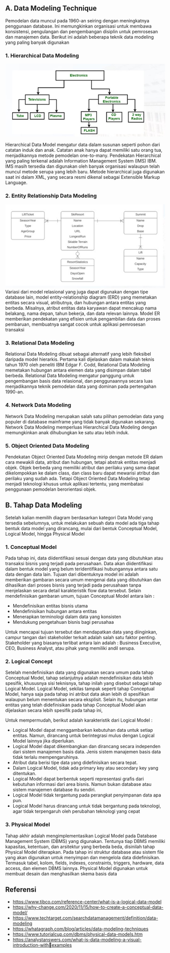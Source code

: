 ## A. Data Modeling Technique
Pemodelan data muncul pada 1960-an seiring dengan meningkatnya 
penggunaan database. Ini memungkinkan organisasi untuk membawa konsistensi, 
pengulangan dan pengembangan disiplin untuk pemrosesan dan manajemen data. 
Berikut ini adalah beberapa teknik data modeling yang paling banyak digunakan

### 1. Hierarchical Data Modeling
<img src ="https://github.com/rizko-d/BTPN-Syariah-Data-Engginer-Virtual-Internship-Program/blob/main/minggu-ke-2/Data%20Modeling%20Best%20Practices/asd.jpg"> 

Hierarchical Data Model mengatur data dalam susunan seperti pohon 
dari catatan induk dan anak. Catatan anak hanya dapat memiliki satu orang tua, 
menjadikannya metode pemodelan one-to-many. Pendekatan Hierarchical 
yang paling terkenal adalah Information Management System (IMS) IBM. IMS 
masih tersedia dan digunakan oleh banyak organisasi walaupun telah muncul 
metode serupa yang lebih baru. Metode hierarchical juga digunakan saat ini 
dalam XML, yang secara resmi dikenal sebagai Extensible Markup Language.

### 2. Entity Relationship Data Modeling

<img src ="https://github.com/rizko-d/BTPN-Syariah-Data-Engginer-Virtual-Internship-Program/blob/main/minggu-ke-2/Data%20Modeling%20Best%20Practices/ase.jpg">
Variasi dari model relasional yang juga dapat digunakan dengan tipe 
database lain, model entity-relationship diagram (ERD) yang memetakan 
entitas secara visual, atributnya, dan hubungan antara entitas yang berbeda. 
Misalnya, atribut entitas data karyawan dapat mencakup nama belakang, nama 
depan, tahun bekerja, dan data relevan lainnya. Model ER memberikan 
pendekatan yang efisien untuk pengambilan data dan proses pembaruan, 
membuatnya sangat cocok untuk aplikasi pemrosesan transaksi

### 3. Relational Data Modeling
Relational Data Modeling dibuat sebagai alternatif yang lebih fleksibel 
daripada model hierarkis. Pertama kali dijelaskan dalam makalah teknis tahun 
1970 oleh peneliti IBM Edgar F. Codd, Relational Data Modeling memetakan 
hubungan antara elemen data yang disimpan dalam tabel berbeda. Relational 
Data Modeling mengatur panggung untuk pengembangan basis data relasional, 
dan penggunaannya secara luas menjadikannya teknik pemodelan data yang 
dominan pada pertengahan 1990-an.

### 4. Network Data Modeling
Network Data Modeling merupakan salah satu pilihan pemodelan data 
yang populer di database mainframe yang tidak banyak digunakan sekarang. 
Network Data Modeling memperluas Hierarchical Data Modeling dengan 
memungkinkan anak dihubungkan ke satu atau lebih induk.

### 5. Object Oriented Data Modeling
Pendekatan Object Oriented Data Modeling mirip dengan metode ER 
dalam cara mewakili data, atribut dan hubungan, tetapi abstrak entitas menjadi 
objek. Objek berbeda yang memiliki atribut dan perilaku yang sama dapat 
dikelompokkan ke dalam class, dan class baru dapat mewarisi atribut dan 
perilaku yang sudah ada. Tetapi Object Oriented Data Modeling tetap menjadi 
teknologi khusus untuk aplikasi tertentu, yang membatasi penggunaan 
pemodelan berorientasi objek.

## B. Tahap Data Modeling
Setelah kalian memilih diagram berdasarkan kategori Data Model yang tersedia 
sebelumnya, untuk melakukan sebuah data model ada tiga tahap bentuk data model 
yang dirancang, mulai dari bentuk Conceptual Model, Logical Model, hingga Physical 
Model

### 1. Conceptual Model
Pada tahap ini, data diidentifikasi sesuai dengan data yang dibutuhkan 
atau transaksi bisnis yang terjadi pada perusahaan. Data akan diidentifikasi 
dalam bentuk model yang belum teridentifikasi hubungannya antara satu data 
dengan data lain. 
Tujuan dari dibentuknya model ini adalah memberikan gambaran secara 
umum mengenai data yang dibutuhkan dan dihasilkan dari proses bisnis yang 
terjadi pada perusahaan tanpa menjelaskan secara detail karakteristik flow data 
tersebut. Selain mendefinisikan gambaran umum, tujuan Conceptual Model 
antara lain :

* Mendefinisikan entitas bisnis utama
* Mendefinisikan hubungan antara entitas
* Menerapkan terminologi dalam data yang konsisten
* Mendukung pengetahuan bisnis bagi perusahaa

Untuk mencapai tujuan tersebut dan mendapatkan data yang diinginkan, 
campur tangan dari stakeholder terkait adalah salah satu faktor penting. 
Stakeholder yang biasanya terlibat antara lain adalah : Business Executive, CEO, 
Business Analyst, atau pihak yang memiliki andil serupa.

### 2. Logical Concept
Setelah mendefinisikan data yang digunakan secara umum pada tahap 
Conceptual Model, tahap selanjutnya adalah mendefinisikan data lebih spesifik, 
khususnya sisi teknisnya, tahap inilah yang disebut sebagai tahap Logical Model. 
Logical Model, sekilas tampak seperti tahap Conceptual Model, hanya saja pada 
tahap ini atribut data akan lebih di spesifikan walaupun belum menentukan 
secara eksplisit. Selain itu, hubungan antar entitas yang telah didefinisikan pada 
tahap Conceptual Model akan dijelaskan secara lebih spesifik pada tahap ini,

Untuk mempermudah, berikut adalah karakteristik dari Logical Model : 
* Logical Model dapat menggambarkan kebutuhan data untuk setiap 
entitas. Namun, dirancang untuk berintegrasi mulus dengan Logical 
Model lainnya jika diperlukan.
* Logical Model dapat dikembangkan dan dirancang secara independen 
dari sistem manajemen basis data. Jenis sistem manajemen basis data 
tidak terlalu mempengaruhinya.
* Atribut data berisi tipe data yang didefinisikan secara tepat.
* Dalam Logical Model, tidak ada primary key atau secondary key yang 
ditentukan. 
* Logical Model dapat berbentuk seperti representasi grafis dari 
kebutuhan informasi dari area bisnis. Namun bukan database atau 
sistem manajemen database itu sendiri.
* Logical Model tidak tergantung pada perangkat penyimpanan data apa 
pun.
* Logical Model harus dirancang untuk tidak bergantung pada teknologi, 
agar tidak terpengaruh oleh perubahan teknologi yang cepat

### 3. Physical Model
Tahap akhir adalah mengimplementasikan Logical Model pada Database 
Management System (DBMS) yang digunakan. Tentunya tiap DBMS memiliki kapasitas, 
ketentuan, dan arsitektur yang berbeda beda, disinilah tahap Physical Model 
diterapkan. Pada tahap ini struktur database atau sistem file yang akan digunakan 
untuk menyimpan dan mengelola data didefinisikan. Termasuk tabel, kolom, fields, 
indexes, constraints, triggers, hardware, data access, dan elemen DBMS lainnya. 
Physical Model digunakan untuk membuat desain dan menghasilkan skema basis data

## Referensi 

* https://www.tibco.com/reference-center/what-is-a-logical-data-model
* https://why-change.com/2020/11/15/how-to-create-a-conceptual-data-model/
* https://www.techtarget.com/searchdatamanagement/definition/data-modeling
* https://whatagraph.com/blog/articles/data-modeling-techniques
* https://www.tutorialcup.com/dbms/physical-data-models.htm
* https://analystanswers.com/what-is-data-modeling-a-visual-introduction-withexamples
